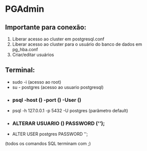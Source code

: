 # PGAdmin

## Importante para conexão:

1. Liberar acesso ao cluster em postgresql.conf
2. Liberar acesso ao cluster para o usuário do banco de dados em pg_hba.conf
3. Criar/editar usuários

## Terminal:
- sudo -i (acesso ao root)
- su - postgres (acesso ao usuario postgresql)
- ### psql -host () -port () -User ()
- psql -h 127.0.0.1 -p 5432 -U postgres (parâmetro default)
- ### ALTERAR USUARIO () PASSWORD ('');
- ALTER USER postgres PASSWORD '';

(todos os comandos SQL terminam com ;)